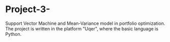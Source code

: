 # Project-3-
Support Vector Machine and Mean-Variance model in portfolio optimization.
The project is written in the platform "Uqer", where the basic language is Python.
